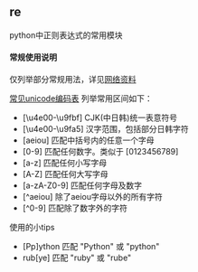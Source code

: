 ## re
python中正则表达式的常用模块

#### 常规使用说明
仅列举部分常规用法，详见[网络资料](http://www.runoob.com/python/python-reg-expressions.html)


[常见unicode编码表](http://www.cnblogs.com/chenwenbiao/archive/2011/08/17/2142718.html)
列举常用区间如下：
- [\u4e00-\u9fbf]	CJK(中日韩)统一表意符号
- [\u4e00-\u9fa5]	汉字范围，包括部分日韩字符 
- [aeiou]           匹配中括号内的任意一个字母
- [0-9]             匹配任何数字。类似于 [0123456789]
- [a-z]             匹配任何小写字母
- [A-Z]             匹配任何大写字母
- [a-zA-Z0-9]       匹配任何字母及数字
- [^aeiou]          除了aeiou字母以外的所有字符
- [^0-9]            匹配除了数字外的字符

使用的小tips
- [Pp]ython         匹配 "Python" 或 "python"
- rub[ye]           匹配 "ruby" 或 "rube"